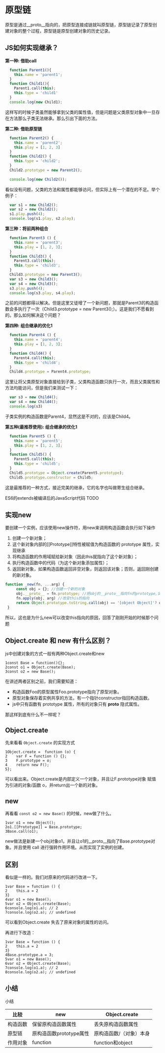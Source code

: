 # 原型链

原型是通过__proto__指向的，把原型连接成链就叫原型链，原型链记录了原型创建对象的整个过程，原型链是原型创建对象的历史记录。

## JS如何实现继承？

**第一种: 借助call**

```js
  function Parent1(){
    this.name = 'parent1';
  }
  function Child1(){
    Parent1.call(this);
    this.type = 'child1'
  }
  console.log(new Child1);
```

这样写的时候子类虽然能够拿到父类的属性值，但是问题是父类原型对象中一旦存在方法那么子类无法继承。那么引出下面的方法。

**第二种: 借助原型链**

```js
  function Parent2() {
    this.name = 'parent2';
    this.play = [1, 2, 3]
  }
  function Child2() {
    this.type = 'child2';
  }
  Child2.prototype = new Parent2();
 
  console.log(new Child2());
```

看似没有问题，父类的方法和属性都能够访问，但实际上有一个潜在的不足。举个例子：

```js
  var s1 = new Child2();
  var s2 = new Child2();
  s1.play.push(4);
  console.log(s1.play, s2.play);
```

**第三种：将前两种组合**

```js
  function Parent3 () {
    this.name = 'parent3';
    this.play = [1, 2, 3];
  }
  function Child3() {
    Parent3.call(this);
    this.type = 'child3';
  }
  Child3.prototype = new Parent3();
  var s3 = new Child3();
  var s4 = new Child3();
  s3.play.push(4);
  console.log(s3.play, s4.play);
```

之前的问题都得以解决。但是这里又徒增了一个新问题，那就是Parent3的构造函数会多执行了一次（Child3.prototype = new Parent3();）。这是我们不愿看到的。那么如何解决这个问题？

**第四种: 组合继承的优化1**

```js
  function Parent4 () {
    this.name = 'parent4';
    this.play = [1, 2, 3];
  }
  function Child4() {
    Parent4.call(this);
    this.type = 'child4';
  }
  Child4.prototype = Parent4.prototype;
```

这里让将父类原型对象直接给到子类，父类构造函数只执行一次，而且父类属性和方法均能访问，但是我们来测试一下：

```js
  var s3 = new Child4();
  var s4 = new Child4();
  console.log(s3)
```

子类实例的构造函数是Parent4，显然这是不对的，应该是Child4。

**第五种(最推荐使用): 组合继承的优化1**

```js
  function Parent5 () {
    this.name = 'parent5';
    this.play = [1, 2, 3];
  }
  function Child5() {
    Parent5.call(this);
    this.type = 'child5';
  }
  Child5.prototype = Object.create(Parent5.prototype);
  Child5.prototype.constructor = Child5;
```

这是最推荐的一种方式，接近完美的继承，它的名字也叫做寄生组合继承。

ES6的extends被编译后的JavaScript代码 TODO

## 实现new

要创建一个实例，应该使用new操作符，用new来调用构造函数会执行如下操作

1. 创建一个新对象；
2. 这个新对象内部的[[Prototype]]特性被赋值为构造函数的 prototype 属性，实现继承
3. 将构造函数的作用域赋给新对象（因此this就指向了这个新对象）；
4. 执行构造函数中的代码（为这个新对象添加属性）；
5. 返回新对象，如果构造函数返回非空对象，则返回该对象；否则，返回刚创建的新对象。

```js
function _new(fn, ...arg) {
     const obj = {}; //创建一个新的对象
     obj.__proto__ = fn.prototype; //把obj的__proto__指向fn的prototype,实现继承
     fn.apply(obj, arg) //改变this的指向
     return Object.prototype.toString.call(obj) == '[object Object]'? obj : {} //返回新的对象obj
 }
```

所以，这也是为什么new可以改变this指向的原因，回答了刚刚开始的时候那个问题

## Object.create 和 new 有什么区别？

js中创建对象的方式一般有两种Object.create和new

```
1const Base = function(){};
2const o1 = Object.create(Base);
3const o2 = new Base();
```

在讲述两者区别之前，我们需要知道：

- 构造函数Foo的原型属性Foo.prototype指向了原型对象。
- 原型对象保存着实例共享的方法，有一个指针constructor指回构造函数。
- js中只有函数有 prototype 属性，所有的对象只有 **proto** 隐式属性。

那这样到底有什么不一样呢？

## Object.create

先来看看 `Object.create` 的实现方式

```
1Object.create =  function (o) {
2    var F = function () {};
3    F.prototype = o;
4    return new F();
5};
```

可以看出来。Object.create是内部定义一个对象，并且让F.prototype对象 赋值为引进的对象/函数 o，并return出一个新的对象。

## new

再看看 `const o2 = new Base()` 的时候，new做了什么。

```
1var o1 = new Object();
2o1.[[Prototype]] = Base.prototype;
3Base.call(o1);
```

new做法是新建一个obj对象o1，并且让o1的__proto__指向了Base.prototype对象。并且使用 call 进行强转作用环境。从而实现了实例的创建。

## 区别

看似是一样的。我们对原来的代码进行改进一下。

```
1var Base = function () {
2    this.a = 2
3}
4var o1 = new Base();
5var o2 = Object.create(Base);
6console.log(o1.a); // 2
7console.log(o2.a); // undefined
```

可以看到Object.create 失去了原来对象的属性的访问。

再进行下改造：

```
1var Base = function () {
2    this.a = 2
3}
4Base.prototype.a = 3;
5var o1 = new Base();
6var o2 = Object.create(Base);
7console.log(o1.a); // 2
8console.log(o2.a); // undefined
```

## 小结

小结

| 比较     | new                     | Object.create           |
| -------- | ----------------------- | ----------------------- |
| 构造函数 | 保留原构造函数属性      | 丢失原构造函数属性      |
| 原型链   | 原构造函数prototype属性 | 原构造函数/（对象）本身 |
| 作用对象 | function                | function和object        |
